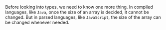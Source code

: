 Before looking into types, we need to know one more thing. In compiled languages, like `Java`, once the size of an array is decided, it cannot be changed. But in parsed languages, like `JavaScript`, the size of the array can be changed whenever needed.